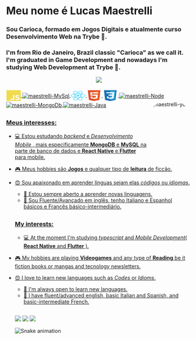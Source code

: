 # Meu nome é Lucas Maestrelli
### Sou Carioca, formado em Jogos Digitais e atualmente curso Desenvolvimento Web na Trybe 🚀.
### I'm from Rio de Janeiro, Brazil classic "Carioca" as we call it. I'm graduated in Game Development and nowadays I'm studying Web Development at Trybe 🚀.

<div align="center">
  <a href="https://github.com/Maestrelli9">
  <img height="180em" src="https://github-readme-stats.vercel.app/api?username=maestrelli9&show_icons=true&theme=tokyonight&include_all_commits=true&count_private=true"/>
</div>
  <div style="display: inline_block"><br>
  <img align="center" alt="maestrelli-Js" height="30" width="40" src="https://raw.githubusercontent.com/devicons/devicon/master/icons/javascript/javascript-plain.svg">
  <img align="center" alt="maestrelli-MySql" height="30" width="40" src="https://cdn.jsdelivr.net/gh/devicons/devicon/icons/mysql/mysql-original.svg">
  <img align="center" alt="maestrelli-React" height="30" width="40" src="https://raw.githubusercontent.com/devicons/devicon/master/icons/react/react-original.svg">
  <img align="center" alt="maestrelli-HTML" height="30" width="40" src="https://raw.githubusercontent.com/devicons/devicon/master/icons/html5/html5-original.svg">
  <img align="center" alt="maestrelli-CSS" height="30" width="40" src="https://raw.githubusercontent.com/devicons/devicon/master/icons/css3/css3-original.svg">
  <img align="center" alt="maestrelli-Node" height="30" width="40" src="https://cdn.jsdelivr.net/gh/devicons/devicon/icons/nodejs/nodejs-original.svg">
  <img align="center" alt="maestrelli-MongoDb" height="30" width="40" src="https://cdn.jsdelivr.net/gh/devicons/devicon/icons/mongodb/mongodb-original.svg">
  <img align="center" alt="maestrelli-Java" height="30" width="40" src="https://cdn.jsdelivr.net/gh/devicons/devicon/icons/java/java-original.svg">
  <img align="right" alt="maestrelli-yoda" height="150" style="border-radius:50px;" src="https://cdnb.artstation.com/p/assets/images/images/022/546/069/original/juliano-castro-babyyoda-gif.gif?1575840277">
</div>
  
  ## 
  
  ### Meus interesses:
- 💻 Estou estudando *backend* e *Desenvolvimento Mobile* , mais especificamente **MongoDB** e **MySQL** na parte de banco de dados e **React Native** e **Flutter** para mobile.
- 🎮 Meus hobbies são **Jogos** e qualquer tipo de **leitura** de ficção.
- 😍 Sou apaixonado em aprender línguas sejam elas *códigos* ou *idiomas*.
  - 👊 Estou sempre aberto a aprender novas linguagens.
  - 💬 Sou Fluente/Avançado em inglês, tenho Italiano e Espanhol básicos e Francês básico-intermediário.
  
  ##
  
  ##
  
  ### My interests:
  - 💻 At the moment I'm studying *typescript* and *Mobile Development*( **React Native** and **Flutter** ).
- 🎮 My hobbies are playing **Videogames** and any type of **Reading** be it fiction books or mangas and tecnology newsletters.
- 😍 I love to learn new languages such as *Codes* or *Idioms*.
  - 👊 I'm always open to learn new languages.
  - 💬 I have fluent/advanced english, basic Italian and Spanish, and basic-intermediate French.
  
  ##
  
  
  <div>
 
  <a href="https://instagram.com/maestrelli" target="_blank"><img src="https://img.shields.io/badge/-Instagram-%23E4405F?style=for-the-badge&logo=instagram&logoColor=white" target="_blank"></a>
<a href = "mailto:lucasmaestrelli95@gmail.com"><img src="https://img.shields.io/badge/-Gmail-%23333?style=for-the-badge&logo=gmail&logoColor=white" target="_blank"></a>
  <a href="https://www.linkedin.com/in/lucas-maestrelli/" target="_blank"><img src="https://img.shields.io/badge/-LinkedIn-%230077B5?style=for-the-badge&logo=linkedin&logoColor=white" target="_blank"></a>
    
    ![Snake animation](https://github.com/Maestrelli9/Maestrelli9/blob/output/github-contribution-grid-snake.svg)  
  
  </div>
